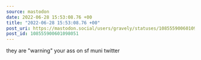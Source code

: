 ```yaml
---
source: mastodon
date: 2022-06-28 15:53:08.76 +00
title: "2022-06-28 15:53:08.76 +00"
post_uri: https://mastodon.social/users/gravely/statuses/108555900601098051
post_id: 108555900601098051
---
```

they are "warning" your ass on sf muni twitter


